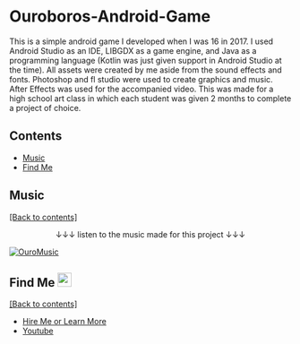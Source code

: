 # Ouroboros-Android-Game
This is a simple android game I developed when I was 16 in 2017. I used Android Studio as an IDE, LIBGDX as a game engine, and Java as a programming language (Kotlin was just given support in Android Studio at the time). All assets were created by me aside from the sound effects and fonts. Photoshop and fl studio were used to create graphics and music. After Effects was used for the accompanied video. This was made for a high school art class in which each student was given 2 months to complete a project of choice.

## Contents
- [Music](https://github.com/WilliamAmbrozic/Ouroboros-Android-Game#music)
- [Find Me](https://github.com/WilliamAmbrozic/Ouroboros-Android-Game#find-me-)

## Music

[[Back to contents]](https://github.com/WilliamAmbrozic/Ouroboros-Android-Game#contents)

<p align="center"> ↓↓↓ listen to the music made for this project ↓↓↓ </p>

[![OuroMusic](https://imgur.com/download/ALPBghu)](https://www.youtube.com/watch?v=EMU1n3Dfgg0)

## Find Me <img src="https://imgur.com/download/FpDFVjy" width="25"> 

[[Back to contents]](https://github.com/WilliamAmbrozic/Ouroboros-Android-Game#contents)

- [Hire Me or Learn More](https://williamambrozic.info)
- [Youtube](https://www.youtube.com/channel/UCL-VushY6SO0ofPTZ8iB3ag)

